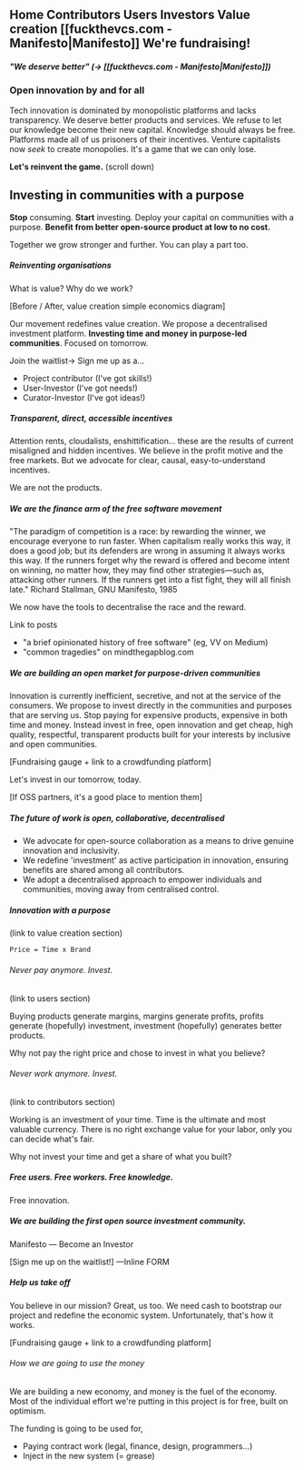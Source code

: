 **Home**   Contributors   Users   Investors   Value creation   [[fuckthevcs.com - Manifesto|Manifesto]]     We're fundraising!
-

##### "We deserve better" (-> [[fuckthevcs.com - Manifesto|Manifesto]])
### Open innovation by and for all

Tech innovation is dominated by monopolistic platforms and lacks transparency.
We deserve better products and services.
We refuse to let our knowledge become their new capital.
Knowledge should always be free.
Platforms made all of us prisoners of their incentives.
Venture capitalists now _seek_ to create monopolies.
It's a game that we can only lose.

**Let's reinvent the game.** (scroll down)


## Investing in communities with a purpose

**Stop** consuming. **Start** investing.
Deploy your capital on communities with a purpose.
**Benefit from better open-source product at low to no cost.**

Together we grow stronger and further. You can play a part too.


##### Reinventing organisations
What is value? Why do we work?

[Before / After, value creation simple economics diagram]

Our movement redefines value creation.
We propose a decentralised investment platform.
**Investing time and money in purpose-led communities**.
Focused on tomorrow.

Join the waitlist-> Sign me up as a...
- Project contributor (I've got skills!)
- User-Investor (I've got needs!)
- Curator-Investor (I've got ideas!)

##### Transparent, direct, accessible incentives

Attention rents, cloudalists, enshittification... these are the results of current misaligned and hidden incentives. We believe in the profit motive and the free markets. But we advocate for clear, causal, easy-to-understand incentives.

We are not the products.

##### We are the finance arm of the free software movement

"The paradigm of competition is a race: by rewarding the winner, we encourage everyone to run faster. When capitalism really works this way, it does a good job; but its defenders are wrong in assuming it always works this way. If the runners forget why the reward is offered and become intent on winning, no matter how, they may find other strategies—such as, attacking other runners. If the runners get into a fist fight, they will all finish late." Richard Stallman, GNU Manifesto, 1985

We now have the tools to decentralise the race and the reward.

Link to posts
- "a brief opinionated history of free software" (eg, VV on Medium)
- "common tragedies" on mindthegapblog.com

##### We are building an open market for purpose-driven communities

Innovation is currently inefficient, secretive, and not at the service of the consumers.
We propose to invest directly in the communities and purposes that are serving us.
Stop paying for expensive products, expensive in both time and money.
Instead invest in free, open innovation and get cheap, high quality, respectful, transparent products built for your interests by inclusive and open communities.

[Fundraising gauge + link to a crowdfunding platform]

Let's invest in our tomorrow, today.

[If OSS partners, it's a good place to mention them]

##### The future of work is open, collaborative, decentralised

- We advocate for open-source collaboration as a means to drive genuine innovation and inclusivity.
- We redefine 'investment' as active participation in innovation, ensuring benefits are shared among all contributors.
- We adopt a decentralised approach to empower individuals and communities, moving away from centralised control.

##### Innovation with a purpose
(link to value creation section)

`Price = Time x Brand`

###### Never pay anymore. Invest.
(link to users section)

Buying products generate margins, margins generate profits, profits generate (hopefully) investment, investment (hopefully) generates better products.

Why not pay the right price and chose to invest in what you believe?

###### Never work anymore. Invest.
(link to contributors section)

Working is an investment of your time. Time is the ultimate and most valuable currency.
There is no right exchange value for your labor, only you can decide what's fair.

Why not invest your time and get a share of what you built?

##### Free users. Free workers. Free knowledge.

Free innovation.

##### We are building the first open source investment community.

Manifesto — Become an Investor


[Sign me up on the waitlist!] —Inline FORM


##### Help us take off

You believe in our mission? Great, us too.
We need cash to bootstrap our project and redefine the economic system.
Unfortunately, that's how it works.

[Fundraising gauge + link to a crowdfunding platform]
###### How we are going to use the money

We are building a new economy, and money is the fuel of the economy.
Most of the individual effort we're putting in this project is for free, built on optimism.

The funding is going to be used for,
- Paying contract work (legal, finance, design, programmers...)
- Inject in the new system (= grease)
